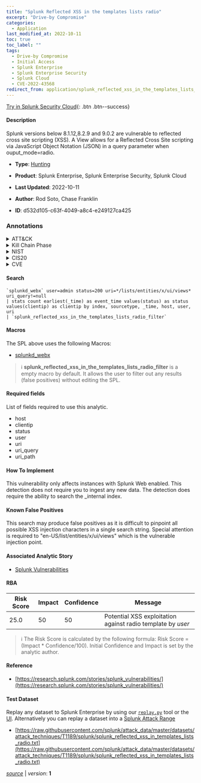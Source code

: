 ```yaml
---
title: "Splunk Reflected XSS in the templates lists radio"
excerpt: "Drive-by Compromise"
categories:
  - Application
last_modified_at: 2022-10-11
toc: true
toc_label: ""
tags:
  - Drive-by Compromise
  - Initial Access
  - Splunk Enterprise
  - Splunk Enterprise Security
  - Splunk Cloud
  - CVE-2022-43568
redirect_from: application/splunk_reflected_xss_in_the_templates_lists_radio/
---
```




[Try in Splunk Security Cloud](https://www.splunk.com/en_us/cyber-security.html){: .btn .btn--success}

#### Description

Splunk versions below 8.1.12,8.2.9 and 9.0.2 are vulnerable to reflected cross site scripting (XSS). A View allows for a Reflected Cross Site scripting via JavaScript Object Notation (JSON) in a query parameter when ouput_mode=radio.

- **Type**: [Hunting](https://github.com/splunk/security_content/wiki/Detection-Analytic-Types)
- **Product**: Splunk Enterprise, Splunk Enterprise Security, Splunk Cloud

- **Last Updated**: 2022-10-11
- **Author**: Rod Soto, Chase Franklin
- **ID**: d532d105-c63f-4049-a8c4-e249127ca425

### Annotations
<details>
  <summary>ATT&CK</summary>

<div markdown="1">

#### [ATT&CK](https://attack.mitre.org/)

| ID          | Technique   | Tactic         |
| ----------- | ----------- |--------------- |
| [T1189](https://attack.mitre.org/techniques/T1189/) | Drive-by Compromise | Initial Access |

</div>
</details>


<details>
  <summary>Kill Chain Phase</summary>

<div markdown="1">

* Exploitation


</div>
</details>


<details>
  <summary>NIST</summary>

<div markdown="1">

* DE.CM



</div>
</details>

<details>
  <summary>CIS20</summary>

<div markdown="1">

* CIS 3
* CIS 5
* CIS 16



</div>
</details>

<details>
  <summary>CVE</summary>

<div markdown="1">

| ID          | Summary | [CVSS](https://nvd.nist.gov/vuln-metrics/cvss) |
| ----------- | ----------- | -------------- |
| [CVE-2022-43568](https://nvd.nist.gov/vuln/detail/CVE-2022-43568) |  |  |



</div>
</details>


#### Search

```
`splunkd_webx` user=admin status=200 uri=*/lists/entities/x/ui/views* uri_query!=null 
| stats count earliest(_time) as event_time values(status) as status values(clientip) as clientip by index, sourcetype, _time, host, user, uri 
| `splunk_reflected_xss_in_the_templates_lists_radio_filter`
```

#### Macros
The SPL above uses the following Macros:
* [splunkd_webx](https://github.com/splunk/security_content/blob/develop/macros/splunkd_webx.yml)

> :information_source:
> **splunk_reflected_xss_in_the_templates_lists_radio_filter** is a empty macro by default. It allows the user to filter out any results (false positives) without editing the SPL.



#### Required fields
List of fields required to use this analytic.
* host
* clientip
* status
* user
* uri
* uri_query
* uri_path



#### How To Implement
This vulnerability only affects instances with Splunk Web enabled. This detection does not require you to ingest any new data. The detection does require the ability to search the _internal index.
#### Known False Positives
This search may produce false positives as it is difficult to pinpoint all possible XSS injection characters in a single search string. Special attention is required to &#34;en-US/list/entities/x/ui/views&#34; which is the vulnerable injection point.

#### Associated Analytic Story
* [Splunk Vulnerabilities](/stories/splunk_vulnerabilities)




#### RBA

| Risk Score  | Impact      | Confidence   | Message      |
| ----------- | ----------- |--------------|--------------|
| 25.0 | 50 | 50 | Potential XSS exploitation against radio template by $user$ |


> :information_source:
> The Risk Score is calculated by the following formula: Risk Score = (Impact * Confidence/100). Initial Confidence and Impact is set by the analytic author.


#### Reference

* [https://research.splunk.com/stories/splunk_vulnerabilities/](https://research.splunk.com/stories/splunk_vulnerabilities/)



#### Test Dataset
Replay any dataset to Splunk Enterprise by using our [`replay.py`](https://github.com/splunk/attack_data#using-replaypy) tool or the [UI](https://github.com/splunk/attack_data#using-ui).
Alternatively you can replay a dataset into a [Splunk Attack Range](https://github.com/splunk/attack_range#replay-dumps-into-attack-range-splunk-server)

* [https://raw.githubusercontent.com/splunk/attack_data/master/datasets/attack_techniques/T1189/splunk/splunk_reflected_xss_in_templates_lists_radio.txt](https://raw.githubusercontent.com/splunk/attack_data/master/datasets/attack_techniques/T1189/splunk/splunk_reflected_xss_in_templates_lists_radio.txt)



[*source*](https://github.com/splunk/security_content/tree/develop/detections/application/splunk_reflected_xss_in_the_templates_lists_radio.yml) \| *version*: **1**